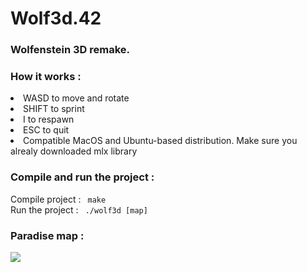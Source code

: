 # Wolf3d.42
<h3> Wolfenstein 3D remake. </h3>

<h3> How it works : </h3>
<li> WASD to move and rotate </li>
<li> SHIFT to sprint </li>
<li> I to respawn </li>
<li> ESC to quit </li>
<li> Compatible MacOS and Ubuntu-based distribution. Make sure you alrealy downloaded mlx library </li>

<h3> Compile and run the project : </h3>
Compile project : <code> make </code><br/>
Run the project : <code> ./wolf3d [map]</code>

<h3> Paradise map :</h3>
<img src="https://lh6.googleusercontent.com/a40u-PIzI8zxbpk3jcGw5Qb14-iGCMqT70643hcWIA95srTczYcsaTk8QzERw7Qv66e-DpYZLxBpbDrP0OSQ=w1858-h987" style="max-width=50%"/>
